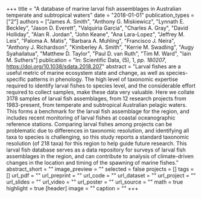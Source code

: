 +++
title = "A database of marine larval fish assemblages in Australian temperate and subtropical waters"
date = "2018-01-01"
publication_types = ["2"]
authors = ["James A. Smith", "Anthony G. Miskiewicz", "Lynnath E. Beckley", "Jason D. Everett", "Valquiria Garcia", "Charles A. Gray", "David Holliday", "Alan R. Jordan", "John Keane", "Ana Lara-Lopez", "Jeffrey M. Leis", "Paloma A. Matis", "Barbara A. Muhling", "Francisco J. Neira", "Anthony J. Richardson", "Kimberley A. Smith", "Kerrie M. Swadling", "Augy Syahailatua", "Matthew D. Taylor", "Paul D. van Ruth", "Tim M. Ward", "Iain M. Suthers"]
publication = "In: Scientific Data, (5), 1, _pp. 180207_, https://doi.org/10.1038/sdata.2018.207"
abstract = "Larval fishes are a useful metric of marine ecosystem state and change, as well as species-specific patterns in phenology. The high level of taxonomic expertise required to identify larval fishes to species level, and the considerable effort required to collect samples, make these data very valuable. Here we collate 3178 samples of larval fish assemblages, from 12 research projects from 1983-present, from temperate and subtropical Australian pelagic waters. This forms a benchmark for the larval fish assemblage for the region, and includes recent monitoring of larval fishes at coastal oceanographic reference stations. Comparing larval fishes among projects can be problematic due to differences in taxonomic resolution, and identifying all taxa to species is challenging, so this study reports a standard taxonomic resolution (of 218 taxa) for this region to help guide future research. This larval fish database serves as a data repository for surveys of larval fish assemblages in the region, and can contribute to analysis of climate-driven changes in the location and timing of the spawning of marine fishes."
abstract_short = ""
image_preview = ""
selected = false
projects = []
tags = []
url_pdf = ""
url_preprint = ""
url_code = ""
url_dataset = ""
url_project = ""
url_slides = ""
url_video = ""
url_poster = ""
url_source = ""
math = true
highlight = true
[header]
image = ""
caption = ""
+++
